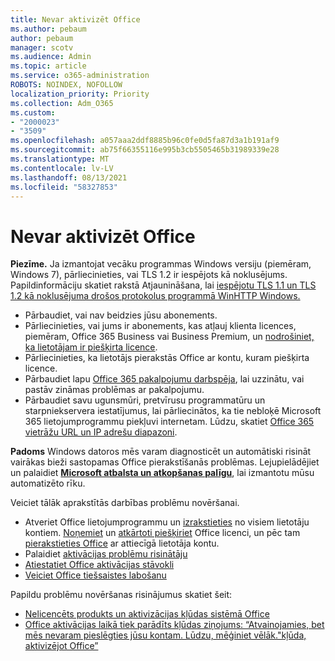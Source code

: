 ```yaml
---
title: Nevar aktivizēt Office
ms.author: pebaum
author: pebaum
manager: scotv
ms.audience: Admin
ms.topic: article
ms.service: o365-administration
ROBOTS: NOINDEX, NOFOLLOW
localization_priority: Priority
ms.collection: Adm_O365
ms.custom:
- "2000023"
- "3509"
ms.openlocfilehash: a057aaa2ddf8885b96c0fe0d5fa87d3a1b191af9
ms.sourcegitcommit: ab75f66355116e995b3cb5505465b31989339e28
ms.translationtype: MT
ms.contentlocale: lv-LV
ms.lasthandoff: 08/13/2021
ms.locfileid: "58327853"
---
```

# <a name="unable-to-activate-office"></a>Nevar aktivizēt Office

**Piezīme.** Ja izmantojat vecāku programmas Windows versiju (piemēram, Windows 7), pārliecinieties, vai TLS 1.2 ir iespējots kā noklusējums. Papildinformāciju skatiet rakstā Atjaunināšana, lai [iespējotu TLS 1.1 un TLS 1.2 kā noklusējuma drošos protokolus programmā WinHTTP Windows.](https://support.microsoft.com/topic/update-to-enable-tls-1-1-and-tls-1-2-as-default-secure-protocols-in-winhttp-in-windows-c4bd73d2-31d7-761e-0178-11268bb10392)

- Pārbaudiet, vai nav beidzies jūsu abonements.
- Pārliecinieties, vai jums ir abonements, kas atļauj klienta licences, piemēram, Office 365 Business vai Business Premium, un [nodrošiniet, ka lietotājam ir piešķirta licence](https://docs.microsoft.com/microsoft-365/admin/manage/assign-licenses-to-users).
- Pārliecinieties, ka lietotājs pierakstās Office ar kontu, kuram piešķirta licence.
- Pārbaudiet lapu [Office 365 pakalpojumu darbspēja](https://docs.microsoft.com/office365/enterprise/view-service-health), lai uzzinātu, vai pastāv zināmas problēmas ar pakalpojumu.
- Pārbaudiet savu ugunsmūri, pretvīrusu programmatūru un starpniekservera iestatījumus, lai pārliecinātos, ka tie nebloķē Microsoft 365 lietojumprogrammu piekļuvi internetam. Lūdzu, skatiet [Office 365 vietrāžu URL un IP adrešu diapazoni](https://docs.microsoft.com/office365/enterprise/urls-and-ip-address-ranges "Office 365 vietrāžu URL un IP adreses diapazoni").

**Padoms** Windows datoros mēs varam diagnosticēt un automātiski risināt vairākas bieži sastopamas Office pierakstīšanās problēmas. Lejupielādējiet un palaidiet  **[Microsoft atbalsta un atkopšanas palīgu](https://aka.ms/SaRA-OfficeSignInScenario)**, lai izmantotu mūsu automatizēto rīku.

Veiciet tālāk aprakstītās darbības problēmu novēršanai.

- Atveriet Office lietojumprogrammu un [izrakstieties](https://support.office.com/article/5a20dc11-47e9-4b6f-945d-478cb6d92071) no visiem lietotāju kontiem. [Noņemiet](https://docs.microsoft.com/microsoft-365/admin/manage/remove-licenses-from-users) un [atkārtoti piešķiriet](https://docs.microsoft.com/microsoft-365/admin/manage/assign-licenses-to-users) Office licenci, un pēc tam [pierakstieties Office](https://support.office.com/article/628ea040-f265-49de-b986-be09c3ebf8a9) ar attiecīgā lietotāja kontu.
- Palaidiet [aktivācijas problēmu risinātāju](https://aka.ms/SARA-OfficeActivation-Alchemy)
- [Atiestatiet Office aktivācijas stāvokli](https://docs.microsoft.com/office365/troubleshoot/activation/reset-office-365-proplus-activation-state "Atiestatiet Office aktivācijas stāvokli")
- [Veiciet Office tiešsaistes labošanu](https://support.office.com/Article/7821d4b6-7c1d-4205-aa0e-a6b40c5bb88b?wt.mc_id=Alchemy_ClientDIA)

Papildu problēmu novēršanas risinājumus skatiet šeit:  

- [Nelicencēts produkts un aktivizācijas kļūdas sistēmā Office](https://support.office.com/Article/0d23d3c0-c19c-4b2f-9845-5344fedc4380?wt.mc_id=Alchemy_ClientDIA)
- [Office aktivācijas laikā tiek parādīts kļūdas ziņojums: “Atvainojamies, bet mēs nevaram pieslēgties jūsu kontam. Lūdzu, mēģiniet vēlāk."kļūda, aktivizējot Office”](https://docs.microsoft.com/office/troubleshoot/activation-installation/issue-when-activate-office-from-office-365)
